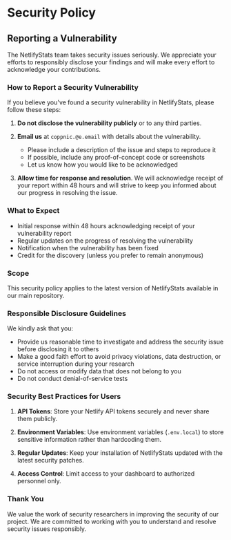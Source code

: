 # Security Policy

## Reporting a Vulnerability

The NetlifyStats team takes security issues seriously. We appreciate your efforts to responsibly disclose your findings and will make every effort to acknowledge your contributions.

### How to Report a Security Vulnerability

If you believe you've found a security vulnerability in NetlifyStats, please follow these steps:

1. **Do not disclose the vulnerability publicly** or to any third parties.

2. **Email us** at `coppnic.@e.email` with details about the vulnerability.
   - Please include a description of the issue and steps to reproduce it
   - If possible, include any proof-of-concept code or screenshots
   - Let us know how you would like to be acknowledged

3. **Allow time for response and resolution**. We will acknowledge receipt of your report within 48 hours and will strive to keep you informed about our progress in resolving the issue.

### What to Expect

- Initial response within 48 hours acknowledging receipt of your vulnerability report
- Regular updates on the progress of resolving the vulnerability
- Notification when the vulnerability has been fixed
- Credit for the discovery (unless you prefer to remain anonymous)

### Scope

This security policy applies to the latest version of NetlifyStats available in our main repository.

### Responsible Disclosure Guidelines

We kindly ask that you:

- Provide us reasonable time to investigate and address the security issue before disclosing it to others
- Make a good faith effort to avoid privacy violations, data destruction, or service interruption during your research
- Do not access or modify data that does not belong to you
- Do not conduct denial-of-service tests

### Security Best Practices for Users

1. **API Tokens**: Store your Netlify API tokens securely and never share them publicly.

2. **Environment Variables**: Use environment variables (`.env.local`) to store sensitive information rather than hardcoding them.

3. **Regular Updates**: Keep your installation of NetlifyStats updated with the latest security patches.

4. **Access Control**: Limit access to your dashboard to authorized personnel only.

### Thank You

We value the work of security researchers in improving the security of our project. We are committed to working with you to understand and resolve security issues responsibly.